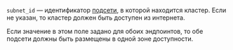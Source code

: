 `subnet_id` — идентификатор [подсети](../../../../../vpc/concepts/network.md#subnet), в которой находится кластер. Если не указан, то кластер должен быть доступен из интернета.

Если значение в этом поле задано для обоих эндпоинтов, то обе подсети должны быть размещены в одной зоне доступности.
